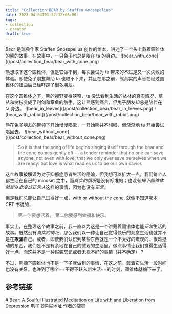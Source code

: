 ```yaml
---
title: "Collection:BEAR by Staffen Gnosspelius"
date: 2023-04-04T01:32:12+08:00
tags:
- collection
- creator
draft: true
---
```

*Bear* 是瑞典作家 Staffen Gnosspelius 创作的绘本，讲述了一个头上戴着圆锥体的熊的故事，在故事中，一只兔子也总是陪在 ta 的身边。
![bear_with_cone]((/post/collection_bear/bear_with_cone.png)

熊想取下这个圆锥体，但是它做不到，每次尝试为 ta 带来的不过是又一次失败的体验。即使兔子朋友帮助 ta 也取不下来，并且在那之前，熊真实的声音在经过圆锥体的扭曲后已经吓跑了很多朋友。

在这个圆锥体之下，熊的视野变得狭窄，ta 没法看到生活的丛林的真实情况，草丛和树枝变成了利剑和章鱼的触手，这让熊感到痛苦，但兔子朋友却总是陪伴在 ta 身边。
![bear_in_leeves]((/post/collection_bear/bear_in_leeves.png)
![bear_with_rabbit]((/post/collection_bear/bear_with_rabbit.png)

熊在兔子朋友的带领下开始慢慢唱歌，一开始熊并不想唱，但渐渐地 ta 开始尝试唱回去。
![bear_without_cone]((/post/collection_bear/bear_without_cone.png)

> So it is that the song of life begins singing itself through the bear and the cone comes gently off — a tender reminder that no one can save anyone, not even with love; that we only ever save ourselves when we are ready: but love is what readies us to be our own savior.

这个故事被解读为对于抑郁症患者生活的隐喻，但我想可以扩大一点，我们每个人都生活在自己的 mindset 之中，而*真实的情况*是没有标准的；也没有*摘下圆锥体就能从此变成正常人*这样的事情，因为也没有*正常*。

但是我们总能让自己过得好一点，with or without the cone. 就像不知道哪本 CBT 书说的，
> 第一你要想活着。
> 第二你要感到幸福和快乐。

事实上，在整理这个故事之前，我一直以为这是一个讲戴着圆锥体也能*正常*生活的故事。既然没有*真实的情况*，那么我们以一种让自己觉得快乐的观念生活也就并不是在**欺骗**自己。或者，即使我们认识到某些东西就是一个不太好的宏观的、很难撼动的东西，我们是不是有余地在自己的微观的生活里，做点事情让我们觉得生活得好一点，而这并不是一种假装忘记或者无视不好的事情（并不确定）？

不过，熊摘下圆锥体也不是一下子就做到的事情，在这之前，戴着它生活一段时间也没有关系。也许到了哪个==不得不跃入新生活==的时刻，圆锥体就摘下来了。

## 参考链接
[# Bear: A Soulful Illustrated Meditation on Life with and Liberation from Depression](https://www.themarginalian.org/2023/02/22/staffan-gnosspelius-bear/?mc_cid=ca7902b618&mc_eid=50c6c8c705)
[电子书购买地址](https://www.amazon.com/Bear-Staffan-Gnosspelius-ebook/dp/B09RPH7TDB)
[作者的店铺](https://www.gnosspelius.com/shop)